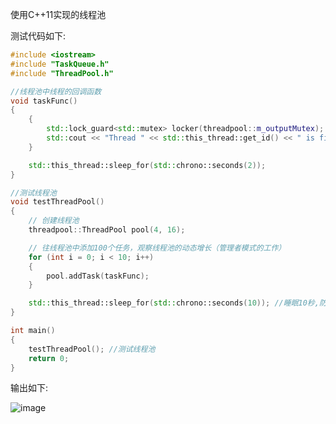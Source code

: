 使用C++11实现的线程池

测试代码如下:

```c++
#include <iostream>
#include "TaskQueue.h"
#include "ThreadPool.h"

//线程池中线程的回调函数
void taskFunc()
{
	{
		std::lock_guard<std::mutex> locker(threadpool::m_outputMutex);
		std::cout << "Thread " << std::this_thread::get_id() << " is finished." << std::endl;
	}

	std::this_thread::sleep_for(std::chrono::seconds(2));
}

//测试线程池
void testThreadPool()
{
	// 创建线程池
	threadpool::ThreadPool pool(4, 16);

	// 往线程池中添加100个任务，观察线程池的动态增长（管理者模式的工作）
	for (int i = 0; i < 10; i++)
	{
		pool.addTask(taskFunc);
	}

	std::this_thread::sleep_for(std::chrono::seconds(10)); //睡眠10秒,防止主线程结束后线程池执行销毁，尚未完成任务（等待线程池处理完Task）
}

int main()
{
	testThreadPool(); //测试线程池
	return 0;
}
```

输出如下:

![image](https://github.com/user-attachments/assets/e3bbc36d-219d-4b90-b96a-232d1f47d3f5)

